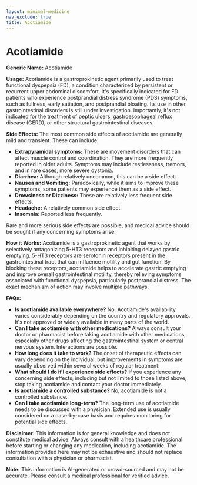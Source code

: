 ```yaml
---
layout: minimal-medicine
nav_exclude: true
title: Acotiamide
---
```


# Acotiamide

**Generic Name:** Acotiamide

**Usage:** Acotiamide is a gastroprokinetic agent primarily used to treat functional dyspepsia (FD), a condition characterized by persistent or recurrent upper abdominal discomfort.  It's specifically indicated for FD patients who experience postprandial distress syndrome (PDS) symptoms, such as fullness, early satiation, and postprandial bloating.  Its use in other gastrointestinal disorders is still under investigation.  Importantly, it's not indicated for the treatment of peptic ulcers, gastroesophageal reflux disease (GERD), or other structural gastrointestinal diseases.

**Side Effects:**  The most common side effects of acotiamide are generally mild and transient.  These can include:

* **Extrapyramidal symptoms:** These are movement disorders that can affect muscle control and coordination. They are more frequently reported in older adults.  Symptoms may include restlessness, tremors, and in rare cases, more severe dystonia.
* **Diarrhea:** Although relatively uncommon, this can be a side effect.
* **Nausea and Vomiting:**  Paradoxically, while it aims to improve these symptoms, some patients may experience them as a side effect.
* **Drowsiness or Dizziness:**  These are relatively less frequent side effects.
* **Headache:** A relatively common side effect.
* **Insomnia:**  Reported less frequently.

Rare and more serious side effects are possible, and medical advice should be sought if any concerning symptoms arise.


**How it Works:** Acotiamide is a gastroprokinetic agent that works by selectively antagonizing 5-HT3 receptors and inhibiting delayed gastric emptying. 5-HT3 receptors are serotonin receptors present in the gastrointestinal tract that can influence motility and gut function. By blocking these receptors, acotiamide helps to accelerate gastric emptying and improve overall gastrointestinal motility, thereby relieving symptoms associated with functional dyspepsia, particularly postprandial distress.  The exact mechanism of action may involve multiple pathways.

**FAQs:**

* **Is acotiamide available everywhere?** No.  Acotiamide's availability varies considerably depending on the country and regulatory approvals.  It's not approved or widely available in many parts of the world.
* **Can I take acotiamide with other medications?**  Always consult your doctor or pharmacist before taking acotiamide with other medications, especially other drugs affecting the gastrointestinal system or central nervous system.  Interactions are possible.
* **How long does it take to work?** The onset of therapeutic effects can vary depending on the individual, but improvements in symptoms are usually observed within several weeks of regular treatment.
* **What should I do if I experience side effects?**  If you experience any concerning side effects, including but not limited to those listed above, stop taking acotiamide and contact your doctor immediately.
* **Is acotiamide a controlled substance?** No, acotiamide is not a controlled substance.
* **Can I take acotiamide long-term?** The long-term use of acotiamide needs to be discussed with a physician.  Extended use is usually considered on a case-by-case basis and requires monitoring for potential side effects.


**Disclaimer:** This information is for general knowledge and does not constitute medical advice. Always consult with a healthcare professional before starting or changing any medication, including acotiamide.  The information provided here may not be exhaustive and should not replace consultation with a physician or pharmacist.


**Note:** This information is AI-generated or crowd-sourced and may not be accurate. Please consult a medical professional for verified advice.